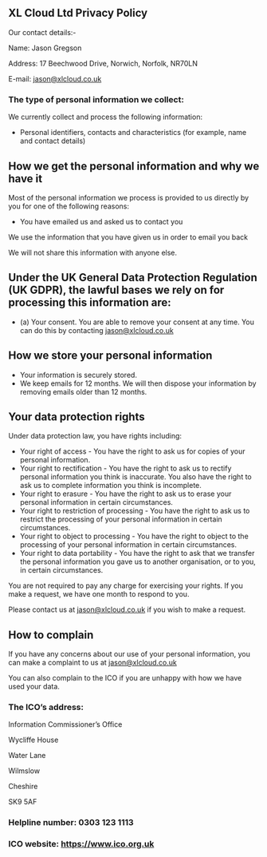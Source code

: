 ## XL Cloud Ltd Privacy Policy

  Our contact details:-

  Name: Jason Gregson

  Address: 17 Beechwood Drive, Norwich, Norfolk, NR70LN

  E-mail: jason@xlcloud.co.uk


### The type of personal information we collect:
We currently collect and process the following information:
* Personal identifiers, contacts and characteristics (for example, name and contact details)

## How we get the personal information and why we have it
Most of the personal information we process is provided to us directly by you for one of the following reasons:
* You have emailed us and asked us to contact you

We use the information that you have given us in order to email you back

We will not share this information with anyone else.

## Under the UK General Data Protection Regulation (UK GDPR), the lawful bases we rely on for processing this information are: 
* (a) Your consent. You are able to remove your consent at any time. You can do this by contacting jason@xlcloud.co.uk

 
## How we store your personal information
* Your information is securely stored.
* We keep emails for 12 months. We will then dispose your information by removing emails older than 12 months. 
 
 
## Your data protection rights
Under data protection law, you have rights including:
* Your right of access - You have the right to ask us for copies of your personal information.
* Your right to rectification - You have the right to ask us to rectify personal information you think is inaccurate. You also have the right to ask us to complete information you think is incomplete.
* Your right to erasure - You have the right to ask us to erase your personal information in certain circumstances.
* Your right to restriction of processing - You have the right to ask us to restrict the processing of your personal information in certain circumstances.
* Your right to object to processing - You have the right to object to the processing of your personal information in certain circumstances.
* Your right to data portability - You have the right to ask that we transfer the personal information you gave us to another organisation, or to you, in certain circumstances.

You are not required to pay any charge for exercising your rights. If you make a request, we have one month to respond to you.

Please contact us at jason@xlcloud.co.uk if you wish to make a request.
 
## How to complain
If you have any concerns about our use of your personal information, you can make a complaint to us at jason@xlcloud.co.uk


You can also complain to the ICO if you are unhappy with how we have used your data.

### The ICO’s address:           
Information Commissioner’s Office

Wycliffe House

Water Lane

Wilmslow

Cheshire

SK9 5AF


### Helpline number: 0303 123 1113
### ICO website: https://www.ico.org.uk
 
 

